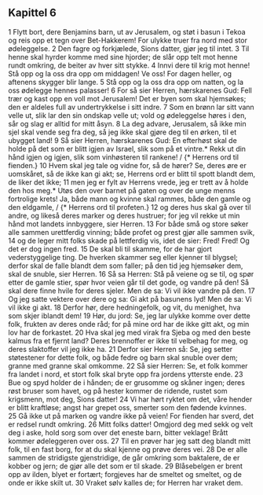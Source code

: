 ## Kapittel 6

1 Flytt bort, dere Benjamins barn, ut av Jerusalem, og støt i basun i Tekoa og reis opp et tegn over Bet-Hakkerem! For ulykke truer fra nord med stor ødeleggelse.
2 Den fagre og forkjælede, Sions datter, gjør jeg til intet.
3 Til henne skal hyrder komme med sine hjorder; de slår opp telt mot henne rundt omkring, de beiter av hver sitt stykke.
4 Innvi dere til krig mot henne! Stå opp og la oss dra opp om middagen! Ve oss! For dagen heller, og aftenens skygger blir lange.
5 Stå opp og la oss dra opp om natten, og la oss ødelegge hennes palasser!
6 For så sier Herren, hærskarenes Gud: Fell trær og kast opp en voll mot Jerusalem! Det er byen som skal hjemsøkes; den er aldeles full av undertrykkelse i sitt indre.
7 Som en brønn lar sitt vann velle ut, slik lar den sin ondskap velle ut; vold og ødeleggelse høres i den, sår og slag er alltid for mitt åsyn.
8 La deg advare, Jerusalem, så ikke min sjel skal vende seg fra deg, så jeg ikke skal gjøre deg til en ørken, til et ubygget land!
9 Så sier Herren, hærskarenes Gud: En efterhøst skal de holde på det som er blitt igjen av Israel, slik som på et vintre.* Rekk ut din hånd igjen og igjen, slik som vinhøsteren til rankene! / {* Herrens ord til fienden.}
10 Hvem skal jeg tale og vidne for, så de hører? Se, deres øre er uomskåret, så de ikke kan gi akt; se, Herrens ord er blitt til spott blandt dem, de liker det ikke;
11 men jeg er fylt av Herrens vrede, jeg er trett av å holde den hos meg.* Utøs den over barnet på gaten og over de unge menns fortrolige krets! Ja, både mann og kvinne skal rammes, både den gamle og den eldgamle, / {* Herrens ord til profeten.}
12 og deres hus skal gå over til andre, og likeså deres marker og deres hustruer; for jeg vil rekke ut min hånd mot landets innbyggere, sier Herren.
13 For både små og store søker alle sammen urettferdig vinning; både profet og prest gjør alle sammen svik,
14 og de leger mitt folks skade på lettferdig vis, idet de sier: Fred! Fred! Og det er dog ingen fred.
15 De skal bli til skamme, for de har gjort vederstyggelige ting. De hverken skammer seg eller kjenner til blygsel; derfor skal de falle blandt dem som faller; på den tid jeg hjemsøker dem, skal de snuble, sier Herren.
16 Så sa Herren: Stå på veiene og se til, og spør etter de gamle stier, spør hvor veien går til det gode, og vandre på den! Så skal dere finne hvile for deres sjeler. Men de sa: Vi vil ikke vandre på den.
17 Og jeg satte vektere over dere og sa: Gi akt på basunens lyd! Men de sa: Vi vil ikke gi akt.
18 Derfor hør, dere hedningefolk, og vit, du menighet, hva som skjer iblandt dem!
19 Hør, du jord: Se, jeg lar ulykke komme over dette folk, frukten av deres onde råd; for på mine ord har de ikke gitt akt, og min lov har de forkastet.
20 Hva skal jeg med virak fra Sjeba og med den beste kalmus fra et fjernt land? Deres brennoffer er ikke til velbehag for meg, og deres slaktoffer vil jeg ikke ha.
21 Derfor sier Herren så: Se, jeg setter støtestener for dette folk, og både fedre og barn skal snuble over dem; granne med granne skal omkomme.
22 Så sier Herren: Se, et folk kommer fra landet i nord, et stort folk skal bryte opp fra jordens ytterste ende.
23 Bue og spyd holder de i hånden; de er grusomme og skåner ingen; deres røst bruser som havet, og på hester kommer de ridende, rustet som krigsmenn, mot deg, Sions datter!
24 Vi har hørt ryktet om det, våre hender er blitt kraftløse; angst har grepet oss, smerter som den fødende kvinnes.
25 Gå ikke ut på marken og vandre ikke på veien! For fienden har sverd, det er redsel rundt omkring.
26 Mitt folks datter! Omgjord deg med sekk og velt deg i aske, hold sorg som over det eneste barn, bitter veklage! Brått kommer ødeleggeren over oss.
27 Til en prøver har jeg satt deg blandt mitt folk, til en fast borg, for at du skal kjenne og prøve deres vei.
28 De er alle sammen de stridigste gjenstridige, de går omkring som baktalere, de er kobber og jern; de gjør alle det som er til skade.
29 Blåsebelgen er brent opp av ilden, blyet er fortært; forgjeves har de smeltet og smeltet, og de onde er ikke skilt ut.
30 Vraket sølv kalles de; for Herren har vraket dem.
